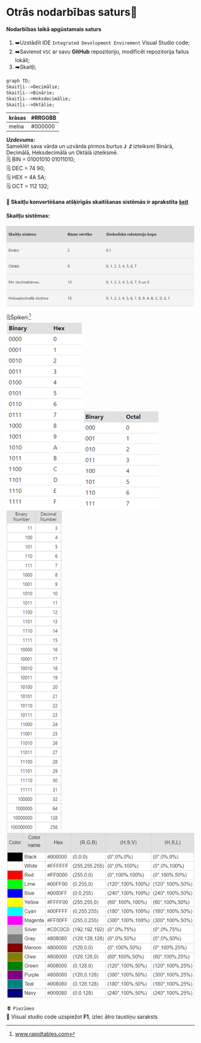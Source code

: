 # Otrās nodarbības saturs:pushpin:

#### Nodarbības laikā apgūstamais saturs

1. :arrow_right:Uzstādīt IDE `Integrated Devolopment Envirement` Visual Studio code;
2. :arrow_right:Savienot `VSC` ar savu **GitHub** repozitoriju, modificēt repozitorija failus lokāli;
3. :arrow_right:Skaitļi;

```mermaid
graph TD;
Skaitļi-->Decimālie;
Skaitļi-->Binārie;
Skaitļi-->Heksdecimālie;
Skaitļi-->Oktālie;
```

| krāsas | #RRGGBB |
| ------ | ------- |
| melna  | #000000 |

**_Uzdevums:_**  
Sameklēt sava vārda un uzvārda pirmos burtus **_`J Z`_** izteiksmi Binārā, Decimālā, Heksdecimālā un Oktālā izteiksmē.  
:spiral_notepad: BIN = 01001010 01011010;  
:spiral_notepad: DEC = 74 90;  
:spiral_notepad: HEX = 4A 5A;  
:spiral_notepad: OCT = 112 132;

#### :floppy_disk: Skaitļu konvertēšana atšķirīgās skaitīšanas sistēmās ir aprakstīta [šeit](https://support.microsoft.com/lv-lv/office/skait%C4%BCu-konvert%C4%93%C5%A1ana-at%C5%A1%C4%B7ir%C4%ABg%C4%81s-skait%C4%AB%C5%A1anas-sist%C4%93m%C4%81s-880eeb52-6e90-4a9d-9e56-acaba6a27560)

#### Skaitļu sistēmas:

![skaitļu sistēmas tabula](https://github.com/zazturbo/Mans_JS/blob/main/Class_02_20220509/skaitli.png)

:spiral_notepad:Špikeri:[^1]  
![bin to hex](https://github.com/zazturbo/Mans_JS/blob/main/Class_02_20220509/bin_to_hex.png)
![bin to oct](https://github.com/zazturbo/Mans_JS/blob/main/Class_02_20220509/bit_to_oct.png)
![bin to dec](https://github.com/zazturbo/Mans_JS/blob/main/Class_02_20220509/bin_to_dec.png)  
![krāsu tabula](https://github.com/zazturbo/Mans_JS/blob/main/Class_02_20220509/color.png)  
[^1]: www.rapidtables.com

:fly: `Piezīmes`  
:floppy_disk: Visual studio code uzspiežot **F1**, izlec ātro taustiņu saraksts

